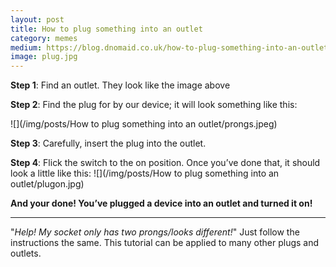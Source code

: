 ```yaml
---
layout: post
title: How to plug something into an outlet
category: memes
medium: https://blog.dnomaid.co.uk/how-to-plug-something-into-an-outlet-3e0ea672b70
image: plug.jpg
---
```


**Step 1**: Find an outlet. They look like the image above

**Step 2**: Find the plug for by our device; it will look something like this:

![](/img/posts/How to plug something into an outlet/prongs.jpeg)

**Step 3**: Carefully, insert the plug into the outlet.

**Step 4**: Flick the switch to the on position. Once you’ve done that, it should look a little like this:
![](/img/posts/How to plug something into an outlet/plugon.jpg)

**And your done! You’ve plugged a device into an outlet and turned it on!**

---

"*Help! My socket only has two prongs/looks different!*"
Just follow the instructions the same. This tutorial can be applied to many other plugs and outlets.
